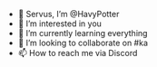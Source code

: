 - 👋 Servus, I’m @HavyPotter
- 👀 I’m interested in you
- 🌱 I’m currently learning everything
- 💞️ I’m looking to collaborate on #ka
- 📫 How to reach me via Discord

<!---
HavyPotter/HavyPotter is a ✨ special ✨ repository because its `README.md` (this file) appears on your GitHub profile.
You can click the Preview link to take a look at your changes.
--->
